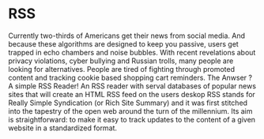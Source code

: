 # RSS
Currently two-thirds of Americans get their news from social media. And because these algorithms are designed to keep you passive, users get trapped in echo chambers and noise bubbles.  With recent revelations about privacy violations, cyber bullying and Russian trolls, many people are looking for alternatives. People are tired of fighting through promoted content and tracking cookie based shopping cart reminders. The Anwser ? A simple RSS Reader! An RSS reader with serval databases of popular news sites that will create an HTML RSS feed on the users deskop RSS stands for Really Simple Syndication (or Rich Site Summary) and it was first stitched into the tapestry of the open web around the turn of the millennium. Its aim is straightforward: to make it easy to track updates to the content of a given website in a standardized format.
